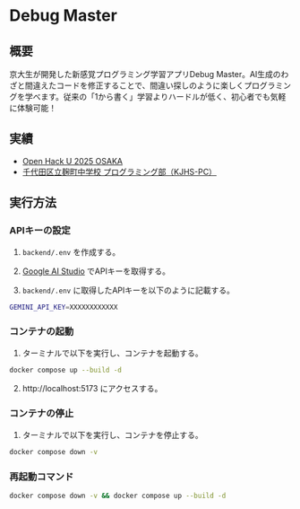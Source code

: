 # Debug Master

## 概要

京大生が開発した新感覚プログラミング学習アプリDebug Master。AI生成のわざと間違えたコードを修正することで、間違い探しのように楽しくプログラミングを学べます。従来の「1から書く」学習よりハードルが低く、初心者でも気軽に体験可能！

## 実績

- [Open Hack U 2025 OSAKA](https://hacku.yahoo.co.jp/hacku2025_osaka/)
- [千代田区立麹町中学校 プログラミング部（KJHS-PC）](https://manju-s-6271.github.io/KJHS-PC/)

## 実行方法

### APIキーの設定

1. `backend/.env` を作成する。

2. [Google AI Studio](https://aistudio.google.com/app/apikey) でAPIキーを取得する。

3. `backend/.env` に取得したAPIキーを以下のように記載する。

```bash
GEMINI_API_KEY=XXXXXXXXXXXX
```

### コンテナの起動

1. ターミナルで以下を実行し、コンテナを起動する。

```bash
docker compose up --build -d
```

2. http://localhost:5173 にアクセスする。


### コンテナの停止

1. ターミナルで以下を実行し、コンテナを停止する。

```bash
docker compose down -v
```


### 再起動コマンド

```bash
docker compose down -v && docker compose up --build -d
```
